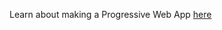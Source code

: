 Learn about making a Progressive Web App [here](https://facebook.github.io/create-react-app/docs/making-a-progressive-web-app)
